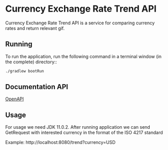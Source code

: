 # Currency Exchange Rate Trend API

Currency Exchange Rate Trend API is a service for comparing currency rates and return relevant gif.

## Running

To run the application, run the following command in a terminal window (in the complete) directory::

```bash
./gradlew bootRun
```

## Documentation API

[OpenAPI](openapi.yaml)

## Usage

For usage we need JDK 11.0.2.
After running application we can send GetRequest with interested currency in the format of the ISO 4217 standard

Example:
http://localhost:8080/trend?currency=USD